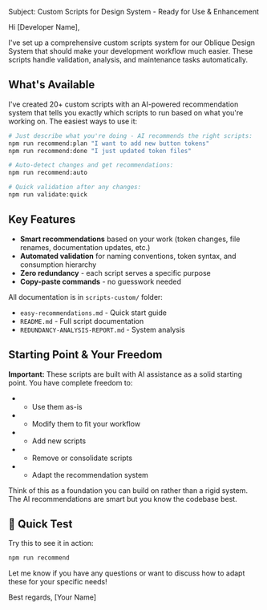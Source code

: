 Subject: Custom Scripts for Design System - Ready for Use & Enhancement

Hi [Developer Name],

I've set up a comprehensive custom scripts system for our Oblique Design System that should make your development workflow much easier. These scripts handle validation, analysis, and maintenance tasks automatically.

## What's Available

I've created 20+ custom scripts with an AI-powered recommendation system that tells you exactly which scripts to run based on what you're working on. The easiest ways to use it:

```bash
# Just describe what you're doing - AI recommends the right scripts:
npm run recommend:plan "I want to add new button tokens"
npm run recommend:done "I just updated token files"

# Auto-detect changes and get recommendations:
npm run recommend:auto

# Quick validation after any changes:
npm run validate:quick
```

## Key Features

- **Smart recommendations** based on your work (token changes, file renames, documentation updates, etc.)
- **Automated validation** for naming conventions, token syntax, and consumption hierarchy
- **Zero redundancy** - each script serves a specific purpose
- **Copy-paste commands** - no guesswork needed

All documentation is in `scripts-custom/` folder:
- `easy-recommendations.md` - Quick start guide
- `README.md` - Full script documentation
- `REDUNDANCY-ANALYSIS-REPORT.md` - System analysis

## Starting Point & Your Freedom

**Important:** These scripts are built with AI assistance as a solid starting point. You have complete freedom to:
- - Use them as-is
- - Modify them to fit your workflow
- - Add new scripts
- - Remove or consolidate scripts
- - Adapt the recommendation system

Think of this as a foundation you can build on rather than a rigid system. The AI recommendations are smart but you know the codebase best.

## 🔧 Quick Test

Try this to see it in action:
```bash
npm run recommend
```

Let me know if you have any questions or want to discuss how to adapt these for your specific needs!

Best regards,
[Your Name]
